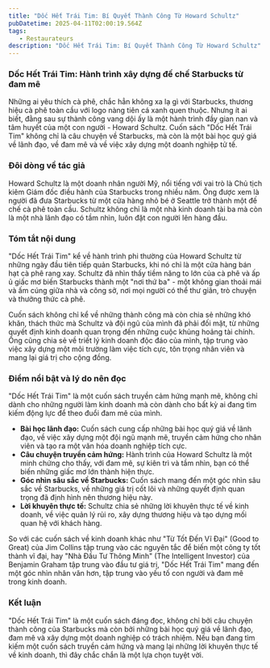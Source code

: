 ```yaml
---
title: "Dốc Hết Trái Tim: Bí Quyết Thành Công Từ Howard Schultz"
pubDatetime: 2025-04-11T02:00:19.564Z
tags:
   - Restaurateurs
description: "Dốc Hết Trái Tim: Bí Quyết Thành Công Từ Howard Schultz"
---
```


### Dốc Hết Trái Tim: Hành trình xây dựng đế chế Starbucks từ đam mê

Những ai yêu thích cà phê, chắc hẳn không xa lạ gì với Starbucks, thương hiệu cà phê toàn cầu với logo nàng tiên cá xanh quen thuộc. Nhưng ít ai biết, đằng sau sự thành công vang dội ấy là một hành trình đầy gian nan và tâm huyết của một con người - Howard Schultz. Cuốn sách "Dốc Hết Trái Tim" không chỉ là câu chuyện về Starbucks, mà còn là một bài học quý giá về lãnh đạo, về đam mê và về việc xây dựng một doanh nghiệp tử tế.

### Đôi dòng về tác giả

Howard Schultz là một doanh nhân người Mỹ, nổi tiếng với vai trò là Chủ tịch kiêm Giám đốc điều hành của Starbucks trong nhiều năm. Ông được xem là người đã đưa Starbucks từ một cửa hàng nhỏ bé ở Seattle trở thành một đế chế cà phê toàn cầu. Schultz không chỉ là một nhà kinh doanh tài ba mà còn là một nhà lãnh đạo có tầm nhìn, luôn đặt con người lên hàng đầu.

### Tóm tắt nội dung

"Dốc Hết Trái Tim" kể về hành trình phi thường của Howard Schultz từ những ngày đầu tiên tiếp quản Starbucks, khi nó chỉ là một cửa hàng bán hạt cà phê rang xay. Schultz đã nhìn thấy tiềm năng to lớn của cà phê và ấp ủ giấc mơ biến Starbucks thành một "nơi thứ ba" - một không gian thoải mái và ấm cúng giữa nhà và công sở, nơi mọi người có thể thư giãn, trò chuyện và thưởng thức cà phê.

Cuốn sách không chỉ kể về những thành công mà còn chia sẻ những khó khăn, thách thức mà Schultz và đội ngũ của mình đã phải đối mặt, từ những quyết định kinh doanh quan trọng đến những cuộc khủng hoảng tài chính. Ông cũng chia sẻ về triết lý kinh doanh độc đáo của mình, tập trung vào việc xây dựng một môi trường làm việc tích cực, tôn trọng nhân viên và mang lại giá trị cho cộng đồng.

### Điểm nổi bật và lý do nên đọc

"Dốc Hết Trái Tim" là một cuốn sách truyền cảm hứng mạnh mẽ, không chỉ dành cho những người làm kinh doanh mà còn dành cho bất kỳ ai đang tìm kiếm động lực để theo đuổi đam mê của mình.

*   **Bài học lãnh đạo:** Cuốn sách cung cấp những bài học quý giá về lãnh đạo, về việc xây dựng một đội ngũ mạnh mẽ, truyền cảm hứng cho nhân viên và tạo ra một văn hóa doanh nghiệp tích cực.
*   **Câu chuyện truyền cảm hứng:** Hành trình của Howard Schultz là một minh chứng cho thấy, với đam mê, sự kiên trì và tầm nhìn, bạn có thể biến những giấc mơ lớn thành hiện thực.
*   **Góc nhìn sâu sắc về Starbucks:** Cuốn sách mang đến một góc nhìn sâu sắc về Starbucks, về những giá trị cốt lõi và những quyết định quan trọng đã định hình nên thương hiệu này.
*   **Lời khuyên thực tế:** Schultz chia sẻ những lời khuyên thực tế về kinh doanh, về việc quản lý rủi ro, xây dựng thương hiệu và tạo dựng mối quan hệ với khách hàng.

So với các cuốn sách về kinh doanh khác như "Từ Tốt Đến Vĩ Đại" (Good to Great) của Jim Collins tập trung vào các nguyên tắc để biến một công ty tốt thành vĩ đại, hay "Nhà Đầu Tư Thông Minh" (The Intelligent Investor) của Benjamin Graham tập trung vào đầu tư giá trị, "Dốc Hết Trái Tim" mang đến một góc nhìn nhân văn hơn, tập trung vào yếu tố con người và đam mê trong kinh doanh.

### Kết luận

"Dốc Hết Trái Tim" là một cuốn sách đáng đọc, không chỉ bởi câu chuyện thành công của Starbucks mà còn bởi những bài học quý giá về lãnh đạo, đam mê và xây dựng một doanh nghiệp có trách nhiệm. Nếu bạn đang tìm kiếm một cuốn sách truyền cảm hứng và mang lại những lời khuyên thực tế về kinh doanh, thì đây chắc chắn là một lựa chọn tuyệt vời.
